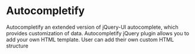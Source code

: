 # Autocompletify
Autocompletify an extended version of jQuery-UI autocomplete, which provides customization of data.  Autocompletify jQuery plugin allows you to add your own HTML template. User can add their own custom HTML structure
